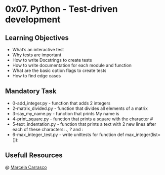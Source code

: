# 0x07. Python - Test-driven development

## Learning Objectives
- What’s an interactive test
- Why tests are important
- How to write Docstrings to create tests
- How to write documentation for each module and function
- What are the basic option flags to create tests
- How to find edge cases

## Mandatory Task
- 0-add_integer.py - function that adds 2 integers
- 2-matrix_divided.py - function that divides all elements of a matrix
- 3-say_my_name.py - function that prints My name is <first name> <last name>
- 4-print_square.py - function that prints a square with the character #
- 5-text_indentation.py - function that prints a text with 2 new lines after each of these characters: ., ? and :
- 6-max_integer_test.py - write unittests for function def max_integer(list=[]):

## Usefull Resources

@ [Marcela Carrasco](https://www.linkedin.com/in/marcela-carrasco-piaggio-0796b333/)
